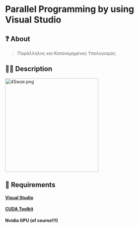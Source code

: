 # Parallel Programming by using Visual Studio

## ❓ About
>Παράλληλος και Κατανεμημένος Υπολογισμός

## 👨‍💻 Description
<img src="https://a.imagem.app/4Swze.png" alt="4Swze.png" border="0" width="300" />

## 🧰 Requirements

#### [Visual Studio](https://visualstudio.microsoft.com/downloads/)
#### [CUDA Toolkit](https://developer.nvidia.com/cuda-downloads?target_os=Windows&target_arch=x86_64&target_version=10&target_type=exenetwork)
#### Nvidia GPU (of course!!!)
